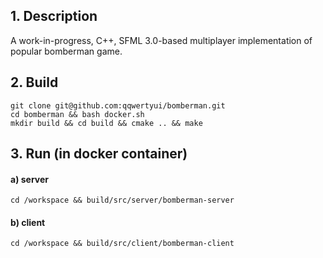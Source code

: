 ## 1. Description
A work-in-progress, C++, SFML 3.0-based multiplayer implementation of popular bomberman game.

## 2. Build
```
git clone git@github.com:qqwertyui/bomberman.git
cd bomberman && bash docker.sh
mkdir build && cd build && cmake .. && make
```

## 3. Run (in docker container)
#### a) server
```
cd /workspace && build/src/server/bomberman-server
```

#### b) client
```
cd /workspace && build/src/client/bomberman-client
```
